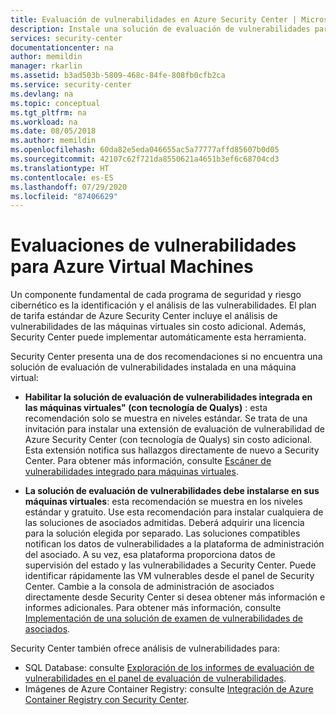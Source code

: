 ```yaml
---
title: Evaluación de vulnerabilidades en Azure Security Center | Microsoft Docs
description: Instale una solución de evaluación de vulnerabilidades para obtener recomendaciones de Azure Security Center que le ayuden a proteger las máquinas virtuales.
services: security-center
documentationcenter: na
author: memildin
manager: rkarlin
ms.assetid: b3ad503b-5809-468c-84fe-808fb0cfb2ca
ms.service: security-center
ms.devlang: na
ms.topic: conceptual
ms.tgt_pltfrm: na
ms.workload: na
ms.date: 08/05/2018
ms.author: memildin
ms.openlocfilehash: 60da82e5eda046655ac5a77777affd85607b0d05
ms.sourcegitcommit: 42107c62f721da8550621a4651b3ef6c68704cd3
ms.translationtype: HT
ms.contentlocale: es-ES
ms.lasthandoff: 07/29/2020
ms.locfileid: "87406629"
---
```

# <a name="vulnerability-assessments-for-your-azure-virtual-machines"></a>Evaluaciones de vulnerabilidades para Azure Virtual Machines

Un componente fundamental de cada programa de seguridad y riesgo cibernético es la identificación y el análisis de las vulnerabilidades. El plan de tarifa estándar de Azure Security Center incluye el análisis de vulnerabilidades de las máquinas virtuales sin costo adicional. Además, Security Center puede implementar automáticamente esta herramienta.

Security Center presenta una de dos recomendaciones si no encuentra una solución de evaluación de vulnerabilidades instalada en una máquina virtual:

- **Habilitar la solución de evaluación de vulnerabilidades integrada en las máquinas virtuales" (con tecnología de Qualys)** : esta recomendación solo se muestra en niveles estándar. Se trata de una invitación para instalar una extensión de evaluación de vulnerabilidad de Azure Security Center (con tecnología de Qualys) sin costo adicional. Esta extensión notifica sus hallazgos directamente de nuevo a Security Center. Para obtener más información, consulte [Escáner de vulnerabilidades integrado para máquinas virtuales](built-in-vulnerability-assessment.md).

- **La solución de evaluación de vulnerabilidades debe instalarse en sus máquinas virtuales**: esta recomendación se muestra en los niveles estándar y gratuito. Use esta recomendación para instalar cualquiera de las soluciones de asociados admitidas. Deberá adquirir una licencia para la solución elegida por separado. Las soluciones compatibles notifican los datos de vulnerabilidades a la plataforma de administración del asociado. A su vez, esa plataforma proporciona datos de supervisión del estado y las vulnerabilidades a Security Center. Puede identificar rápidamente las VM vulnerables desde el panel de Security Center. Cambie a la consola de administración de asociados directamente desde Security Center si desea obtener más información e informes adicionales. Para obtener más información, consulte [Implementación de una solución de examen de vulnerabilidades de asociados](partner-vulnerability-assessment.md).

Security Center también ofrece análisis de vulnerabilidades para:

* SQL Database: consulte [Exploración de los informes de evaluación de vulnerabilidades en el panel de evaluación de vulnerabilidades](security-center-iaas-advanced-data.md#explore-vulnerability-assessment-reports).
* Imágenes de Azure Container Registry: consulte [Integración de Azure Container Registry con Security Center](azure-container-registry-integration.md).